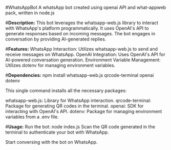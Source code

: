 #WhatsAppBot
A whatsApp bot created using openai API and what-appweb pack, written in node.js

#**Description:**
This bot leverages the whatsapp-web.js library to interact with WhatsApp's platform programmatically. It uses OpenAI's API to generate responses based on incoming messages. The bot engages in conversation by providing AI-generated replies.

#**Features:**
WhatsApp Interaction: Utilizes whatsapp-web.js to send and receive messages on WhatsApp.
OpenAI Integration: Uses OpenAI's API for AI-powered conversation generation.
Environment Variable Management: Utilizes dotenv for managing environment variables.

#**Dependencies:**
npm install whatsapp-web.js qrcode-terminal openai dotenv

This single command installs all the necessary packages:

whatsapp-web.js: Library for WhatsApp interaction. 
qrcode-terminal: Package for generating QR codes in the terminal. 
openai: SDK for interacting with OpenAI's API. dotenv: 
Package for managing environment variables from a .env file.

#**Usage:**
Run the bot:
node index.js
Scan the QR code generated in the terminal to authenticate your bot with WhatsApp.

Start conversing with the bot on WhatsApp.

